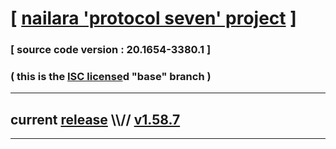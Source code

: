 
# [ [nailara 'protocol seven' project](http://src.nailara.net/) ]

### [ source code version : 20.1654-3380.1 ]

### ( this is the [ISC license](license)d "base" branch )
---
## current [release](https://github.com/anotherlink/nailara/releases) \\\\// [v1.58.7](https://github.com/anotherlink/nailara/releases/tag/v1.58.7)
---
